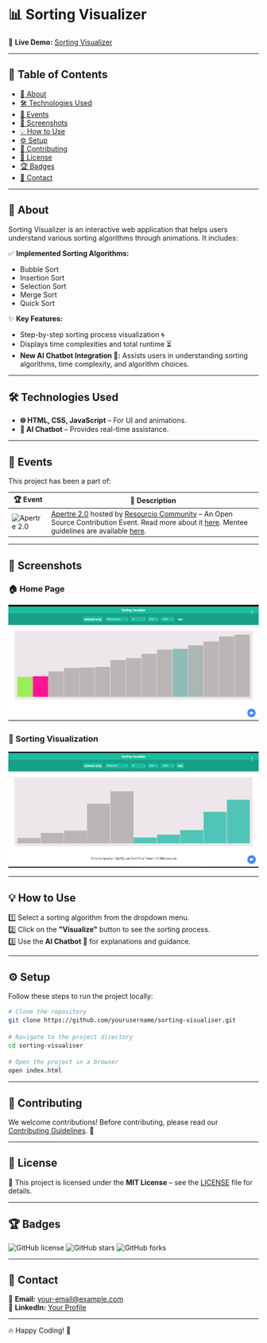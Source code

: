# 📊 Sorting Visualizer

🚀 **Live Demo:** [Sorting Visualizer](https://aj-sort.netlify.app/)

---

## 📌 Table of Contents
- [📖 About](#about)
- [🛠️ Technologies Used](#technologies-used)
- [🎉 Events](#events)
- [📸 Screenshots](#screenshots)
- [💡 How to Use](#how-to-use)
- [⚙️ Setup](#setup)
- [🤝 Contributing](#contributing)
- [📜 License](#license)
- [🏆 Badges](#badges)
- [📩 Contact](#contact)

---

## 📖 About

Sorting Visualizer is an interactive web application that helps users understand various sorting algorithms through animations. It includes:

✅ **Implemented Sorting Algorithms:**
- Bubble Sort
- Insertion Sort
- Selection Sort
- Merge Sort
- Quick Sort

✨ **Key Features:**
- Step-by-step sorting process visualization 🌀
- Displays time complexities and total runtime ⏳
- **New AI Chatbot Integration 🤖:** Assists users in understanding sorting algorithms, time complexity, and algorithm choices.

---

## 🛠️ Technologies Used

- **🌐 HTML, CSS, JavaScript** – For UI and animations.
- **🤖 AI Chatbot** – Provides real-time assistance.

---

## 🎉 Events

This project has been a part of:

| 🏆 Event | 📜 Description |
|----------|--------------|
| ![Apertre 2.0](https://s2apertre.resourcio.in/Logo_primary.svg) | [Apertre 2.0](https://s2apertre.resourcio.in/) hosted by [Resourcio Community](https://resourcio.in/) – An Open Source Contribution Event. Read more about it [here](https://s2apertre.resourcio.in/). Mentee guidelines are available [here](https://vintage-dirigible-080.notion.site/Mentee-Guide-1a4ef2cebc7b80e9bfaec37fe179d469). |

---

## 📸 Screenshots

### 🏠 Home Page
![Home Page](./public/img1.png)

### 🔄 Sorting Visualization
![Sorting Visualization](./public/img2.png)

---

## 💡 How to Use

1️⃣ Select a sorting algorithm from the dropdown menu.  
2️⃣ Click on the **"Visualize"** button to see the sorting process.  
3️⃣ Use the **AI Chatbot 🤖** for explanations and guidance.  

---

## ⚙️ Setup

Follow these steps to run the project locally:

```bash
# Clone the repository
git clone https://github.com/yourusername/sorting-visualiser.git

# Navigate to the project directory
cd sorting-visualiser

# Open the project in a browser
open index.html
```

---

## 🤝 Contributing

We welcome contributions! Before contributing, please read our [Contributing Guidelines](CONTRIBUTING.md). 💙

---

## 📜 License

🔖 This project is licensed under the **MIT License** – see the [LICENSE](LICENSE) file for details.

---

## 🏆 Badges

![GitHub license](https://img.shields.io/github/license/Ayushjhawar8/sorting-visualiser)
![GitHub stars](https://img.shields.io/github/stars/Ayushjhawar8/sorting-visualiser)
![GitHub forks](https://img.shields.io/github/forks/Ayushjhawar8/sorting-visualiser)

---

## 📩 Contact

📧 **Email:** [your-email@example.com](mailto:your-email@example.com)  
🔗 **LinkedIn:** [Your Profile](https://www.linkedin.com/in/yourprofile)  

---

🔥 Happy Coding! 🎉
